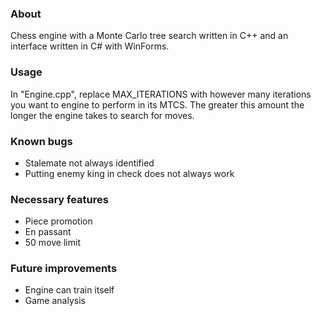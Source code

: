 ### About
Chess engine with a Monte Carlo tree search written in C++ and an interface written in C# with WinForms.

### Usage
In "Engine.cpp", replace MAX_ITERATIONS with however many iterations you want to engine to perform in its MTCS. The greater this amount the longer the engine takes to search for moves.

### Known bugs

- Stalemate not always identified
- Putting enemy king in check does not always work

### Necessary features

- Piece promotion
- En passant
- 50 move limit

### Future improvements

- Engine can train itself
- Game analysis
